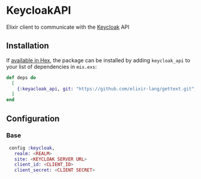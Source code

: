 # KeycloakAPI

Elixir client to communicate with the [Keycloak](http://www.keycloak.org/) API

## Installation

If [available in Hex](https://hex.pm/docs/publish), the package can be installed
by adding `keycloak_api` to your list of dependencies in `mix.exs`:

```elixir
def deps do
  [
    {:keyacloak_api, git: "https://github.com/elixir-lang/gettext.git", tag: "0.1"}
  ]
end
```
 ## Configuration
 ### Base

 ```elixir
  config :keycloak,
    realm: <REALM>
    site: <KEYCLOAK SERVER URL>
    client_id: <CLIENT_ID>
    client_secret: <CLIENT SECRET>
```
